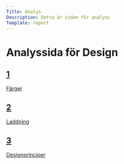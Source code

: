 ```yaml
---
Title: Analys  
Description: Detta är sidan för analysc
Template: report
---
```


Analyssida för Design
==========================

<div class="kmom-box">
<a href="analysis/01_colors"><h2>1</h2>
<p>Färger</p></a>
</div>

<div class="kmom-box">
<a href="analysis/02_load"><h2>2</h2>
<p>Laddning</p></a>
</div>

<div class="kmom-box">
<a href="analysis/03_design_principles"><h2>3</h2>
<p>Designprinciper</p></a>
</div>
